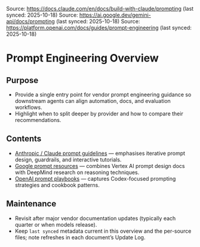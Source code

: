 Source: https://docs.claude.com/en/docs/build-with-claude/prompting (last synced: 2025-10-18)
Source: https://ai.google.dev/gemini-api/docs/prompting (last synced: 2025-10-18)
Source: https://platform.openai.com/docs/guides/prompt-engineering (last synced: 2025-10-18)

# Prompt Engineering Overview

## Purpose
- Provide a single entry point for vendor prompt engineering guidance so downstream agents can align automation, docs, and evaluation workflows.
- Highlight when to split deeper by provider and how to compare their recommendations.

## Contents
- [Anthropic / Claude prompt guidelines](Anthropic.md) — emphasises iterative prompt design, guardrails, and interactive tutorials.
- [Google prompt resources](Google.md) — combines Vertex AI prompt design docs with DeepMind research on reasoning techniques.
- [OpenAI prompt playbooks](OpenAI.md) — captures Codex-focused prompting strategies and cookbook patterns.

## Maintenance
- Revisit after major vendor documentation updates (typically each quarter or when models release).
- Keep `last synced` metadata current in this overview and the per-source files; note refreshes in each document’s Update Log.
